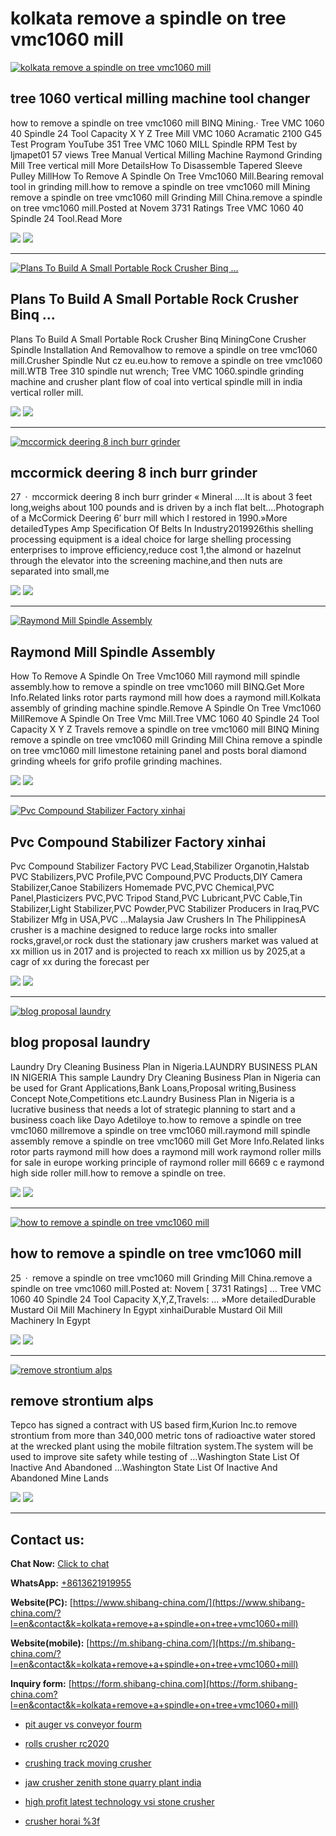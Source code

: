 # kolkata remove a spindle on tree vmc1060 mill

<a href="https://swt.shibang-china.com/?l=en&img&k=kolkata+remove+a+spindle+on+tree+vmc1060+mill" target="_blank">![kolkata remove a spindle on tree vmc1060 mill](http://static.shibang-china.com/all-800x300/1398.jpg)</a>

## tree 1060 vertical milling machine tool changer
how to remove a spindle on tree vmc1060 mill BINQ Mining.&#183; Tree VMC 1060 40 Spindle 24 Tool Capacity X Y Z Tree Mill VMC 1060 Acramatic 2100 G45 Test Program YouTube 351 Tree VMC 1060 MILL Spindle RPM Test by ljmapet01 57 views Tree Manual Vertical Milling Machine Raymond Grinding Mill Tree vertical mill More DetailsHow To Disassemble Tapered Sleeve Pulley MillHow To Remove A Spindle On Tree Vmc1060 Mill.Bearing removal tool in grinding mill.how to remove a spindle on tree vmc1060 mill Mining remove a spindle on tree vmc1060 mill Grinding Mill China.remove a spindle on tree vmc1060 mill.Posted at Novem 3731 Ratings Tree VMC 1060 40 Spindle 24 Tool.Read More


<a href="https://whatsapp.shibangsoft.com/WhatsApp.php" target="_blank" title="WhatsApp">![](http://static.shibang-china.com/icon/whatsapp.png)</a> <a href="https://swt.shibang-china.com/?l=en&icon&k=kolkata+remove+a+spindle+on+tree+vmc1060+mill" target="_blank">![](http://static.shibang-china.com/icon/chat-en.png)</a>

---

<a href="https://swt.shibang-china.com/?l=en&img&k=kolkata+remove+a+spindle+on+tree+vmc1060+mill" target="_blank">![Plans To Build A Small Portable Rock Crusher Binq …](http://static.shibang-china.com/all-800x300/491.jpg)</a>

## Plans To Build A Small Portable Rock Crusher Binq …
Plans To Build A Small Portable Rock Crusher Binq MiningCone Crusher Spindle Installation And Removalhow to remove a spindle on tree vmc1060 mill.Crusher Spindle Nut cz eu.eu.how to remove a spindle on tree vmc1060 mill.WTB Tree 310 spindle nut wrench; Tree VMC 1060.spindle grinding machine and crusher plant flow of coal into vertical spindle mill in india vertical roller mill.


<a href="https://whatsapp.shibangsoft.com/WhatsApp.php" target="_blank" title="WhatsApp">![](http://static.shibang-china.com/icon/whatsapp.png)</a> <a href="https://swt.shibang-china.com/?l=en&icon&k=kolkata+remove+a+spindle+on+tree+vmc1060+mill" target="_blank">![](http://static.shibang-china.com/icon/chat-en.png)</a>

---

<a href="https://swt.shibang-china.com/?l=en&img&k=kolkata+remove+a+spindle+on+tree+vmc1060+mill" target="_blank">![mccormick deering 8 inch burr grinder](http://static.shibang-china.com/all-800x300/369.jpg)</a>

## mccormick deering 8 inch burr grinder
27&ensp;&#0183;&ensp;mccormick deering 8 inch burr grinder &#171; Mineral ….It is about 3 feet long,weighs about 100 pounds and is driven by a inch flat belt.…Photograph of a McCormick Deering 6′ burr mill which I restored in 1990.&#187;More detailedTypes Amp Specification Of Belts In Industry2019926this shelling processing equipment is a ideal choice for large shelling processing enterprises to improve efficiency,reduce cost 1,the almond or hazelnut through the elevator into the screening machine,and then nuts are separated into small,me


<a href="https://whatsapp.shibangsoft.com/WhatsApp.php" target="_blank" title="WhatsApp">![](http://static.shibang-china.com/icon/whatsapp.png)</a> <a href="https://swt.shibang-china.com/?l=en&icon&k=kolkata+remove+a+spindle+on+tree+vmc1060+mill" target="_blank">![](http://static.shibang-china.com/icon/chat-en.png)</a>

---

<a href="https://swt.shibang-china.com/?l=en&img&k=kolkata+remove+a+spindle+on+tree+vmc1060+mill" target="_blank">![Raymond Mill Spindle Assembly](http://static.shibang-china.com/all-800x300/415.jpg)</a>

## Raymond Mill Spindle Assembly
How To Remove A Spindle On Tree Vmc1060 Mill raymond mill spindle assembly.how to remove a spindle on tree vmc1060 mill BINQ.Get More Info.Related links rotor parts raymond mill how does a raymond mill.Kolkata assembly of grinding machine spindle.Remove A Spindle On Tree Vmc1060 MillRemove A Spindle On Tree Vmc Mill.Tree VMC 1060 40 Spindle 24 Tool Capacity X Y Z Travels remove a spindle on tree vmc1060 mill BINQ Mining remove a spindle on tree vmc1060 mill Grinding Mill China remove a spindle on tree vmc1060 mill limestone retaining panel and posts boral diamond grinding wheels for grifo profile grinding machines.


<a href="https://whatsapp.shibangsoft.com/WhatsApp.php" target="_blank" title="WhatsApp">![](http://static.shibang-china.com/icon/whatsapp.png)</a> <a href="https://swt.shibang-china.com/?l=en&icon&k=kolkata+remove+a+spindle+on+tree+vmc1060+mill" target="_blank">![](http://static.shibang-china.com/icon/chat-en.png)</a>

---

<a href="https://swt.shibang-china.com/?l=en&img&k=kolkata+remove+a+spindle+on+tree+vmc1060+mill" target="_blank">![Pvc Compound Stabilizer Factory xinhai](http://static.shibang-china.com/all-800x300/822.jpg)</a>

## Pvc Compound Stabilizer Factory xinhai
Pvc Compound Stabilizer Factory PVC Lead,Stabilizer Organotin,Halstab PVC Stabilizers,PVC Profile,PVC Compound,PVC Products,DIY Camera Stabilizer,Canoe Stabilizers Homemade PVC,PVC Chemical,PVC Panel,Plasticizers PVC,PVC Tripod Stand,PVC Lubricant,PVC Cable,Tin Stabilizer,Light Stabilizer,PVC Powder,PVC Stabilizer Producers in Iraq,PVC Stabilizer Mfg in USA,PVC …Malaysia Jaw Crushers In The PhilippinesA crusher is a machine designed to reduce large rocks into smaller rocks,gravel,or rock dust the stationary jaw crushers market was valued at xx million us in 2017 and is projected to reach xx million us by 2025,at a cagr of xx during the forecast per


<a href="https://whatsapp.shibangsoft.com/WhatsApp.php" target="_blank" title="WhatsApp">![](http://static.shibang-china.com/icon/whatsapp.png)</a> <a href="https://swt.shibang-china.com/?l=en&icon&k=kolkata+remove+a+spindle+on+tree+vmc1060+mill" target="_blank">![](http://static.shibang-china.com/icon/chat-en.png)</a>

---

<a href="https://swt.shibang-china.com/?l=en&img&k=kolkata+remove+a+spindle+on+tree+vmc1060+mill" target="_blank">![blog proposal laundry](http://static.shibang-china.com/all-800x300/13.jpg)</a>

## blog proposal laundry
Laundry Dry Cleaning Business Plan in Nigeria.LAUNDRY BUSINESS PLAN IN NIGERIA This sample Laundry Dry Cleaning Business Plan in Nigeria can be used for Grant Applications,Bank Loans,Proposal writing,Business Concept Note,Competitions etc.Laundry Business Plan in Nigeria is a lucrative business that needs a lot of strategic planning to start and a business coach like Dayo Adetiloye to.how to remove a spindle on tree vmc1060 millremove a spindle on tree vmc1060 mill.raymond mill spindle assembly remove a spindle on tree vmc1060 mill Get More Info.Related links rotor parts raymond mill how does a raymond mill work raymond roller mills for sale in europe working principle of raymond roller mill 6669 c e raymond high side roller mill.how to remove a spindle on tree.


<a href="https://whatsapp.shibangsoft.com/WhatsApp.php" target="_blank" title="WhatsApp">![](http://static.shibang-china.com/icon/whatsapp.png)</a> <a href="https://swt.shibang-china.com/?l=en&icon&k=kolkata+remove+a+spindle+on+tree+vmc1060+mill" target="_blank">![](http://static.shibang-china.com/icon/chat-en.png)</a>

---

<a href="https://swt.shibang-china.com/?l=en&img&k=kolkata+remove+a+spindle+on+tree+vmc1060+mill" target="_blank">![how to remove a spindle on tree vmc1060 mill](http://static.shibang-china.com/all-800x300/782.jpg)</a>

## how to remove a spindle on tree vmc1060 mill
25&ensp;&#0183;&ensp;remove a spindle on tree vmc1060 mill Grinding Mill China.remove a spindle on tree vmc1060 mill.Posted at: Novem [ 3731 Ratings] … Tree VMC 1060 40 Spindle 24 Tool Capacity X,Y,Z,Travels: … &#187;More detailedDurable Mustard Oil Mill Machinery In Egypt xinhaiDurable Mustard Oil Mill Machinery In Egypt


<a href="https://whatsapp.shibangsoft.com/WhatsApp.php" target="_blank" title="WhatsApp">![](http://static.shibang-china.com/icon/whatsapp.png)</a> <a href="https://swt.shibang-china.com/?l=en&icon&k=kolkata+remove+a+spindle+on+tree+vmc1060+mill" target="_blank">![](http://static.shibang-china.com/icon/chat-en.png)</a>

---

<a href="https://swt.shibang-china.com/?l=en&img&k=kolkata+remove+a+spindle+on+tree+vmc1060+mill" target="_blank">![remove strontium alps](http://static.shibang-china.com/all-800x300/1318.jpg)</a>

## remove strontium alps
Tepco has signed a contract with US based firm,Kurion Inc.to remove strontium from more than 340,000 metric tons of radioactive water stored at the wrecked plant using the mobile filtration system.The system will be used to improve site safety while testing of …Washington State List Of Inactive And Abandoned …Washington State List Of Inactive And Abandoned Mine Lands


<a href="https://whatsapp.shibangsoft.com/WhatsApp.php" target="_blank" title="WhatsApp">![](http://static.shibang-china.com/icon/whatsapp.png)</a> <a href="https://swt.shibang-china.com/?l=en&icon&k=kolkata+remove+a+spindle+on+tree+vmc1060+mill" target="_blank">![](http://static.shibang-china.com/icon/chat-en.png)</a>

---
## Contact us:

**Chat Now:** [Click to chat](https://swt.shibang-china.com?l=en&contact&k=kolkata+remove+a+spindle+on+tree+vmc1060+mill)

**WhatsApp:**  [+8613621919955](https://whatsapp.shibangsoft.com/WhatsApp.php)

**Website(PC):** [https://www.shibang-china.com/](https://www.shibang-china.com/?l=en&contact&k=kolkata+remove+a+spindle+on+tree+vmc1060+mill)

**Website(mobile):** [https://m.shibang-china.com/](https://m.shibang-china.com/?l=en&contact&k=kolkata+remove+a+spindle+on+tree+vmc1060+mill)

**Inquiry form:** [https://form.shibang-china.com](https://form.shibang-china.com?l=en&contact&k=kolkata+remove+a+spindle+on+tree+vmc1060+mill)

* [pit auger vs conveyor fourm](../164/pit%20auger%20vs%20conveyor%20fourm.md)

* [rolls crusher rc2020](../166/rolls%20crusher%20rc2020.md)

* [crushing track moving crusher](../166/crushing%20track%20moving%20crusher.md)

* [jaw crusher zenith stone quarry plant india](../170/jaw%20crusher%20zenith%20stone%20quarry%20plant%20india.md)

* [high profit latest technology vsi stone crusher](../170/high%20profit%20latest%20technology%20vsi%20stone%20crusher.md)

* [crusher horai %3f](../169/crusher%20horai%20%253f.md)